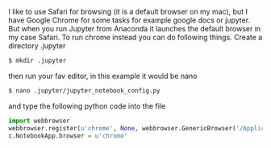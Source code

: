 I like to use Safari for browsing (it is a default browser on my mac), but I have Google Chrome for some tasks for example google docs or jupyter.
But when you run Jupyter from Anaconda it launches the default browser in my case Safari. To run chrome instead you can do following things.
Create a directory .jupyter
```bash
$ mkdir .jupyter
```
then run your fav editor, in this example it would be nano
```bash
$ nano .jupyter/jupyter_notebook_config.py
```
and type the following python code into the file
```python
import webbrowser
webbrowser.register(u'chrome', None, webbrowser.GenericBrowser('/Applications/Google Chrome.app/Contents/MacOS/Google Chrome'))
c.NotebookApp.browser = u'chrome'
```
